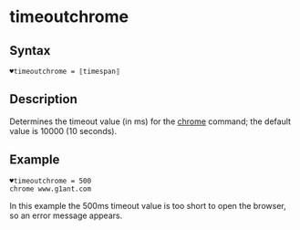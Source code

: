 # timeoutchrome

## Syntax

```G1ANT
♥timeoutchrome = ⟦timespan⟧
```

## Description

Determines the timeout value (in ms) for the [chrome](../Commands/ChromeCommand.md) command; the default value is 10000 (10 seconds).

## Example

```G1ANT
♥timeoutchrome = 500
chrome www.g1ant.com
```

In this example the 500ms timeout value is too short to open the browser, so an error message appears.

